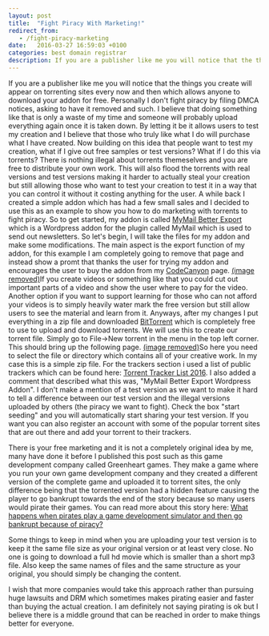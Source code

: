 ```yaml
---
layout: post
title:  "Fight Piracy With Marketing!"
redirect_from:
   - /fight-piracy-marketing
date:   2016-03-27 16:59:03 +0100
categories: best domain registrar
description: If you are a publisher like me you will notice that the things you create will appear on torrenting sites every now and then which allows anyone to download your addon for free. Personally I don't fig
---
```


If you are a publisher like me you will notice that the things you create will appear on torrenting sites every now and then which allows anyone to download your addon for free. Personally I don't fight piracy by filing DMCA notices, asking to have it removed and such. I believe that doing something like that is only a waste of my time and someone will probably upload everything again once it is taken down. By letting it be it allows users to test my creation and I believe that those who truly like what I do will purchase what I have created. Now building on this idea that people want to test my creation, what if I give out free samples or test versions? What if I do this via torrents? There is nothing illegal about torrents themeselves and you are free to distribute your own work. This will also flood the torrents with real versions and test versions making it harder to actually steal your creation but still allowing those who want to test your creation to test it in a way that you can control it without it costing anything for the user. A while back I created a simple addon which has had a few small sales and I decided to use this as an example to show you how to do marketing with torrents to fight piracy. So to get started, my addon is called [MyMail Better Export](http://codecanyon.net/item/mymail-better-export/11872489?ref=AnvetoDev) which is a Wordpress addon for the plugin called MyMail which is used to send out newsletters. So let's begin, I will take the files for my addon and make some modifications. The main aspect is the export function of my addon, for this example I am completely going to remove that page and instead show a promt that thanks the user for trying my addon and encourages the user to buy the addon from my [CodeCanyon](http://codecanyon.net/item/mymail-better-export/11872489?ref=AnvetoDev) page. [(image removed)](http://tenghamn.com/wp-content/uploads/2016/03/mymail-better-export-free-test-version.jpg)If you create videos or something like that you could cut out important parts of a video and show the user where to pay for the video. Another option if you want to support learning for those who can not afford your videos is to simply heavily water mark the free version but still allow users to see the material and learn from it. Anyways, after my changes I put everything in a zip file and downloaded [BitTorrent](http://www.bittorrent.com/) which is completely free to use to upload and download torrents. We will use this to create our torrent file. Simply go to File->New torrent in the menu in the top left corner. This should bring up the following page. [(image removed)](http://tenghamn.com/wp-content/uploads/2016/03/create-a-torrent-with-bittorrent.jpg)So here you need to select the file or directory which contains all of your creative work. In my case this is a simple zip file. For the trackers section i used a list of public trackers which can be found here: [Torrent Tracker List 2016](https://thomas.vanhoutte.be/miniblog/torrent-tracker-2016/). I also added a comment that described what this was, "MyMail Better Export Wordpress Addon". I don't make a mention of a test version as we want to make it hard to tell a difference between our test version and the illegal versions uploaded by others (the piracy we want to fight). Check the box "start seeding" and you will automatically start sharing your test version. If you want you can also register an account with some of the popular torrent sites that are out there and add your torrent to their trackers.

There is your free marketing and it is not a completely original idea by me, many have done it before I published this post such as this game development company called Greenheart games. They make a game where you run your own game development company and they created a different version of the complete game and uploaded it to torrent sites, the only difference being that the torrented version had a hidden feature causing the player to go bankrupt towards the end of the story because so many users would pirate their games. You can read more about this story here: [What happens when pirates play a game development simulator and then go bankrupt because of piracy?](http://www.greenheartgames.com/2013/04/29/what-happens-when-pirates-play-a-game-development-simulator-and-then-go-bankrupt-because-of-piracy/)

Some things to keep in mind when you are uploading your test version is to keep it the same file size as your original version or at least very close. No one is going to download a full hd movie which is smaller than a short mp3 file. Also keep the same names of files and the same structure as your original, you should simply be changing the content.

I wish that more companies would take this approach rather than pursuing huge lawsuits and DRM which sometimes makes pirating easier and faster than buying the actual creation. I am definitely not saying pirating is ok but I believe there is a middle ground that can be reached in order to make things better for everyone.